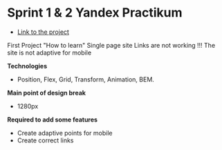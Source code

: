 # Sprint 1 & 2 Yandex Practikum

* [Link to the project](https://pavel-khokhlov.github.io/how-to-learn/index.html)

First Project "How to learn"
Single page site
Links are not working !!!
The site is not adaptive for mobile

**Technologies**
* Position, Flex, Grid, Transform, Animation, BEM.

**Main point of design break**
* 1280px

**Required to add some features**
* Create adaptive points for mobile
* Create correct links
